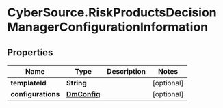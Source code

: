 # CyberSource.RiskProductsDecisionManagerConfigurationInformation

## Properties
Name | Type | Description | Notes
------------ | ------------- | ------------- | -------------
**templateId** | **String** |  | [optional] 
**configurations** | [**DmConfig**](DmConfig.md) |  | [optional] 


